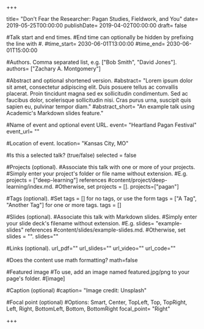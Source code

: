 +++ 

title= "Don't Fear the Researcher: Pagan Studies, Fieldwork, and You" 
date= 2019-05-25T00:00:00 
publishDate= 2019-04-02T00:00:00
draft= false

#Talk start and end times. 
#End time can optionally be hidden by prefixing the line with #. 
#time_start= 2030-06-01T13:00:00 
#time_end= 2030-06-01T15:00:00

#Authors. Comma separated list, e.g. ["Bob Smith", "David Jones"].
authors= ["Zachary A. Montgomery"]

#Abstract and optional shortened version.
#abstract= "Lorem ipsum dolor sit amet, consectetur adipiscing elit. Duis posuere tellus ac convallis placerat. Proin tincidunt magna sed ex sollicitudin condimentum. Sed ac faucibus dolor, scelerisque sollicitudin nisi. Cras purus urna, suscipit quis sapien eu, pulvinar tempor diam."
#abstract_short= "An example talk using Academic's Markdown slides feature."

#Name of event and optional event URL.
event= "Heartland Pagan Festival"
event_url= ""

#Location of event.
location= "Kansas City, MO"

#Is this a selected talk? (true/false)
selected = false

#Projects (optional). #Associate this talk with one or more of your projects.
#Simply enter your project's folder or file name without extension.
#E.g. projects = ["deep-learning"] references #content/project/deep-learning/index.md.
#Otherwise, set projects = [].
projects=["pagan"]

#Tags (optional).
#Set tags = [] for no tags, or use the form tags = ["A Tag", "Another Tag"] for one or more tags.
tags = []

#Slides (optional).
#Associate this talk with Markdown slides.
#Simply enter your slide deck's filename without extension.
#E.g. slides= "example-slides" references #content/slides/example-slides.md.
#Otherwise, set slides = "".
slides=""

#Links (optional).
url_pdf=""
url_slides=""
url_video=""
url_code=""

#Does the content use math formatting?
math=false

#Featured image
#To use, add an image named featured.jpg/png to your page's folder.
#[image]

#Caption (optional)
#caption= "Image credit: Unsplash"

#Focal point (optional)
#Options: Smart, Center, TopLeft, Top, TopRight, Left, Right, BottomLeft, Bottom, BottomRight
focal_point= "Right"

+++
